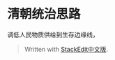 # 清朝统治思路
调低人民物质供给到生存边缘线，

> Written with [StackEdit中文版](https://stackedit.cn/).
<!--stackedit_data:
eyJoaXN0b3J5IjpbLTEzNzI0MzQyNjZdfQ==
-->